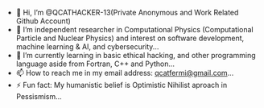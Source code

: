 - 👋 Hi, I’m @QCATHACKER-13(Private Anonymous and Work Related Github Account)
- 👀 I’m independent researcher in Computational Physics (Computational Particle and Nuclear Physics) and interest on software development, machine learning & AI, and cybersecurity...
- 🌱 I’m currently learning in basic ethical hacking, and other programming language aside from Fortran, C++ and Python...
- 📫 How to reach me in my email address: qcatfermi@gmail.com...
- ⚡ Fun fact: My humanistic belief is Optimistic Nihilist aproach in Pessismism...
<!---- 💞️ I’m looking to work and collaborate on a small group of researchers, programmers or software developers...--->
<!---
QCATHACKER-13/QCATHACKER-13 is a ✨ special ✨ repository because its `README.md` (this file) appears on your GitHub profile.
You can click the Preview link to take a look at your changes.
--->
